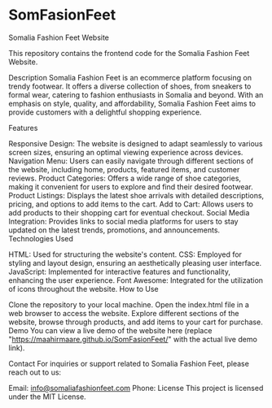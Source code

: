 # SomFasionFeet
Somalia Fashion Feet Website

This repository contains the frontend code for the Somalia Fashion Feet Website.

Description
Somalia Fashion Feet is an ecommerce platform focusing on trendy footwear. It offers a diverse collection of shoes, from sneakers to formal wear, catering to fashion enthusiasts in Somalia and beyond. With an emphasis on style, quality, and affordability, Somalia Fashion Feet aims to provide customers with a delightful shopping experience.

Features

Responsive Design: The website is designed to adapt seamlessly to various screen sizes, ensuring an optimal viewing experience across devices.
Navigation Menu: Users can easily navigate through different sections of the website, including home, products, featured items, and customer reviews.
Product Categories: Offers a wide range of shoe categories, making it convenient for users to explore and find their desired footwear.
Product Listings: Displays the latest shoe arrivals with detailed descriptions, pricing, and options to add items to the cart.
Add to Cart: Allows users to add products to their shopping cart for eventual checkout.
Social Media Integration: Provides links to social media platforms for users to stay updated on the latest trends, promotions, and announcements.
Technologies Used

HTML: Used for structuring the website's content.
CSS: Employed for styling and layout design, ensuring an aesthetically pleasing user interface.
JavaScript: Implemented for interactive features and functionality, enhancing the user experience.
Font Awesome: Integrated for the utilization of icons throughout the website.
How to Use

Clone the repository to your local machine.
Open the index.html file in a web browser to access the website.
Explore different sections of the website, browse through products, and add items to your cart for purchase.
Demo
You can view a live demo of the website here (replace "https://maahirmaare.github.io/SomFasionFeet/" with the actual live demo link).

Contact
For inquiries or support related to Somalia Fashion Feet, please reach out to us:

Email: info@somaliafashionfeet.com
Phone: 
License
This project is licensed under the MIT License.
